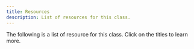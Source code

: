 ```yaml
---
title: Resources
description: List of resources for this class.
---
```

The following is a list of resource for this class. Click on the titles to learn more.